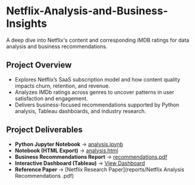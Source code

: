 # Netflix-Analysis-and-Business-Insights
A deep dive into Netflix's content and corresponding iMDB ratings for data analysis and business recommendations. 

## Project Overview

-  Explores Netflix’s SaaS subscription model and how content quality impacts churn, retention, and revenue.  
- Analyzes IMDb ratings across genres to uncover patterns in user satisfaction and engagement.  
-  Delivers business-focused recommendations supported by Python analysis, Tableau dashboards, and industry research.


  ## Project Deliverables
  
- **Python Jupyter Notebook** → [analysis.ipynb](notebooks/Netflix_Portifolio.ipynb)  
- **Notebook (HTML Export)** → [analysis.html](notebooks/Netflix_Portifolio.html)  
- **Business Recommendations Report** → [recommendations.pdf](reports/recommendations.pdf)  
- **Interactive Dashboard (Tableau)** → [View Dashboard](https://public.tableau.com/shared/M2N53BDWP?:display_count=n&:origin=viz_share_link)  
- **Reference Paper** → [Netflix Research Paper](reports/Netflix Analysis Recommendations .pdf)  

